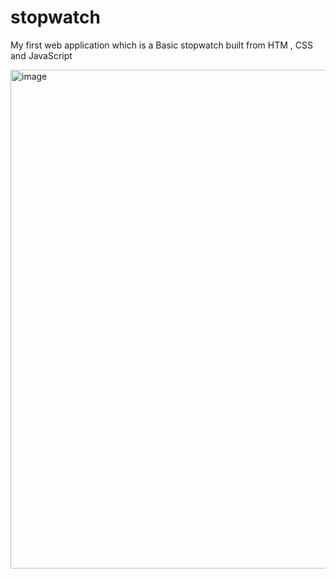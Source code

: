 # stopwatch
My first web application which is a Basic stopwatch built from HTM , CSS and JavaScript

<img width="798" alt="image" src="https://github.com/Vipul9474/stopwatch/assets/98708459/fe313adb-6a47-46c3-8e86-fde305314a03">

